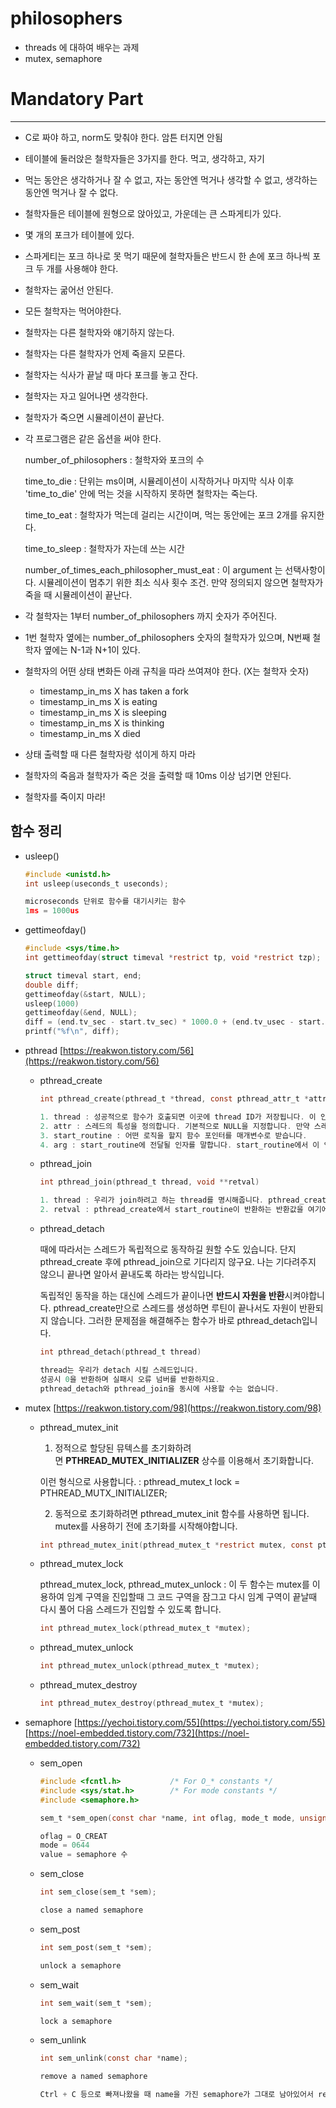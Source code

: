 # philosophers

- threads 에 대하여 배우는 과제
- mutex, semaphore

# Mandatory Part

---

- C로 짜야 하고, norm도 맞춰야 한다. 암튼 터지면 안됨
- 테이블에 둘러앉은 철학자들은 3가지를 한다. 먹고, 생각하고, 자기
- 먹는 동안은 생각하거나 잘 수 없고, 자는 동안엔 먹거나 생각할 수 없고, 생각하는 동안엔 먹거나 잘 수 없다.
- 철학자들은 테이블에 원형으로 앉아있고, 가운데는 큰 스파게티가 있다.
- 몇 개의 포크가 테이블에 있다.
- 스파게티는 포크 하나로 못 먹기 때문에 철학자들은 반드시 한 손에 포크 하나씩 포크 두 개를 사용해야 한다.
- 철학자는 굶어선 안된다.
- 모든 철학자는 먹어야한다.
- 철학자는 다른 철학자와 얘기하지 않는다.
- 철학자는 다른 철학자가 언제 죽을지 모른다.
- 철학자는 식사가 끝날 때 마다 포크를 놓고 잔다.
- 철학자는 자고 일어나면 생각한다.
- 철학자가 죽으면 시뮬레이션이 끝난다.
- 각 프로그램은 같은 옵션을 써야 한다.

    number_of_philosophers : 철학자와 포크의 수

    time_to_die : 단위는 ms이며, 시뮬레이션이 시작하거나 마지막 식사 이후 'time_to_die' 안에 먹는 것을 시작하지 못하면 철학자는 죽는다.

    time_to_eat : 철학자가 먹는데 걸리는 시간이며, 먹는 동안에는 포크 2개를 유지한다.

    time_to_sleep : 철학자가 자는데 쓰는 시간

    number_of_times_each_philosopher_must_eat : 이 argument 는 선택사항이다. 시뮬레이션이 멈추기 위한 최소 식사 횟수 조건. 만약 정의되지 않으면 철학자가 죽을 때 시뮬레이션이 끝난다.

- 각 철학자는 1부터 number_of_philosophers 까지 숫자가 주어진다.
- 1번 철학자 옆에는 number_of_philosophers 숫자의 철학자가 있으며, N번째 철학자 옆에는 N-1과 N+1이 있다.
- 철학자의 어떤 상태 변화든 아래 규칙을 따라 쓰여져야 한다. (X는 철학자 숫자)
    - timestamp_in_ms X has taken a fork
    - timestamp_in_ms X is eating
    - timestamp_in_ms X is sleeping
    - timestamp_in_ms X is thinking
    - timestamp_in_ms X died
- 상태 출력할 때 다른 철학자랑 섞이게 하지 마라
- 철학자의 죽음과 철학자가 죽은 것을 출력할 때 10ms 이상 넘기면 안된다.
- 철학자를 죽이지 마라!

## 함수 정리

- usleep()

    ```c
    #include <unistd.h>
    int usleep(useconds_t useconds);

    microseconds 단위로 함수를 대기시키는 함수
    1ms = 1000us
    ```

- gettimeofday()

    ```c
    #include <sys/time.h>
    int gettimeofday(struct timeval *restrict tp, void *restrict tzp);

    struct timeval start, end;
    double diff;
    gettimeofday(&start, NULL);
    usleep(1000)
    gettimeofday(&end, NULL);
    diff = (end.tv_sec - start.tv_sec) * 1000.0 + (end.tv_usec - start.tv_usec) / 1000.0
    printf("%f\n", diff);

    ```

- pthread [https://reakwon.tistory.com/56](https://reakwon.tistory.com/56)
    - pthread_create

        ```c
        int pthread_create(pthread_t *thread, const pthread_attr_t *attr, void *(*start_routine)(void*), void *arg)

        1. thread : 성공적으로 함수가 호출되면 이곳에 thread ID가 저장됩니다. 이 인자로 넘어온 값을 통해서 pthread_join과 같은 함수를 사용할 수 있습니다.
        2. attr : 스레드의 특성을 정의합니다. 기본적으로 NULL을 지정합니다. 만약 스레드의 속성을 지정하려고 한다면 pthread_attr_init등의 함수로 초기화해야합니다.
        3. start_routine : 어떤 로직을 할지 함수 포인터를 매개변수로 받습니다. 
        4. arg : start_routine에 전달될 인자를 말합니다. start_routine에서 이 인자를 변환하여 사용합니다.
        ```

    - pthread_join

        ```c
        int pthread_join(pthread_t thread, void **retval)

        1. thread : 우리가 join하려고 하는 thread를 명시해줍니다. pthread_create에서 첫번째 인자가 있었죠? 그 스레드가 join하길 원한다면 이 인자로 넘겨주면 됩니다.
        2. retval : pthread_create에서 start_routine이 반환하는 반환값을 여기에 저장합니다.
        ```

    - pthread_detach

        때에 따라서는 스레드가 독립적으로 동작하길 원할 수도 있습니다. 단지 pthread_create 후에 pthread_join으로 기다리지 않구요. 나는 기다려주지 않으니 끝나면 알아서 끝내도록 하라는 방식입니다.

        독립적인 동작을 하는 대신에 스레드가 끝이나면 **반드시 자원을 반환**시켜야합니다. pthread_create만으로 스레드를 생성하면 루틴이 끝나서도 자원이 반환되지 않습니다. 그러한 문제점을 해결해주는 함수가 바로 pthread_detach입니다.

        ```c
        int pthread_detach(pthread_t thread)

        thread는 우리가 detach 시킬 스레드입니다. 
        성공시 0을 반환하며 실패시 오류 넘버를 반환하지요.
        pthread_detach와 pthread_join을 동시에 사용할 수는 없습니다.
        ```

- mutex [https://reakwon.tistory.com/98](https://reakwon.tistory.com/98)
    - pthread_mutex_init

        1) 정적으로 할당된 뮤텍스를 초기화하려면 **PTHREAD_MUTEX_INITIALIZER** 상수를 이용해서 초기화합니다.

        이런 형식으로 사용합니다. : pthread_mutex_t lock = PTHREAD_MUTX_INITIALIZER;

        2) 동적으로 초기화하려면 pthread_mutex_init 함수를 사용하면 됩니다. mutex를 사용하기 전에 초기화를 시작해야합니다.

        ```c
        int pthread_mutex_init(pthread_mutex_t *restrict mutex, const pthread_mutexattr_t *restrict attr);
        ```

    - pthread_mutex_lock

        pthread_mutex_lock, pthread_mutex_unlock : 이 두 함수는 mutex를 이용하여 임계 구역을 진입할때 그 코드 구역을 잠그고 다시 임계 구역이 끝날때 다시 풀어 다음 스레드가 진입할 수 있도록 합니다.

        ```c
        int pthread_mutex_lock(pthread_mutex_t *mutex);
        ```

    - pthread_mutex_unlock

        ```c
        int pthread_mutex_unlock(pthread_mutex_t *mutex);
        ```

    - pthread_mutex_destroy

        ```c
        int pthread_mutex_destroy(pthread_mutex_t *mutex);
        ```

- semaphore [https://yechoi.tistory.com/55](https://yechoi.tistory.com/55) [https://noel-embedded.tistory.com/732](https://noel-embedded.tistory.com/732)
    - sem_open

        ```c
        #include <fcntl.h>           /* For O_* constants */
        #include <sys/stat.h>        /* For mode constants */
        #include <semaphore.h>

        sem_t *sem_open(const char *name, int oflag, mode_t mode, unsigned int value);

        oflag = O_CREAT
        mode = 0644
        value = semaphore 수
        ```

    - sem_close

        ```c
        int sem_close(sem_t *sem);

        close a named semaphore
        ```

    - sem_post

        ```c
        int sem_post(sem_t *sem);

        unlock a semaphore
        ```

    - sem_wait

        ```c
        int sem_wait(sem_t *sem);

        lock a semaphore
        ```

    - sem_unlink

        ```c
        int sem_unlink(const char *name);

        remove a named semaphore

        Ctrl + C 등으로 빠져나왔을 때 name을 가진 semaphore가 그대로 남아있어서 remove 할 때 사용한다.
        ```
